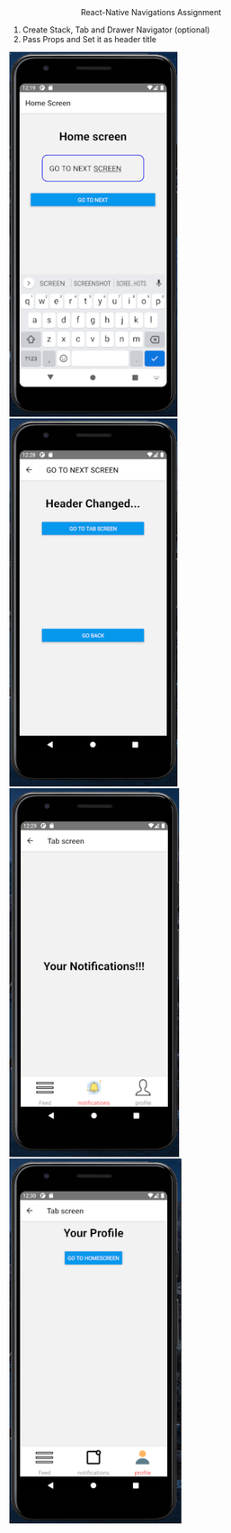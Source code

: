<div align='center'>React-Native Navigations Assignment</div>

1. Create Stack, Tab and Drawer Navigator (optional)
2. Pass Props and Set it as header title

![homescreen](./src/assets/homescreen.png)
![gotoscreen](./src/assets/gotoscreen.png)
![tabscreen](./src/assets/tabscreen.png)
![profiletab](./src/assets/profiletab.png)